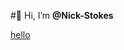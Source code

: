 #👋 Hi, I’m **@Nick-Stokes**

[hello](http://mm.sookmyung.ac.kr/~it2214224/source/image/sb_hello.png)
